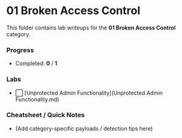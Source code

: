 # 01 Broken Access Control

This folder contains lab writeups for the **01 Broken Access Control** category.

### Progress

- Completed: **0** / **1**

### Labs

- ⬜ [Unprotected Admin Functionality](Unprotected Admin Functionality.md)

### Cheatsheet / Quick Notes

- (Add category-specific payloads / detection tips here)

